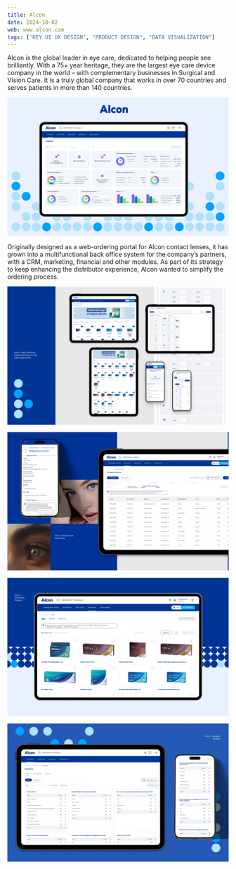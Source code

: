 ```yaml
---
title: Alcon
date: 2024-10-02
web: www.alcon.com
tags: ["KEY UI UX DESIGN", "PRODUCT DESIGN", "DATA VISUALIZATION"]
---
```


Alcon is the global leader in eye care, dedicated to helping people see brilliantly. With a 75+ year heritage, they are the largest eye care device company in the world – with complementary businesses in Surgical and Vision Care. It is a truly global company that works in over 70 countries and serves patients in more than 140 countries.

![alcon-case-1@2x](./alcon-case-1@2x.webp)

Originally designed as a web-ordering portal for Alcon contact lenses, it has grown into a multifunctional back office system for the company’s partners, with a CRM, marketing, financial and other modules. As part of its strategy to keep enhancing the distributor experience, Alcon wanted to simplify the ordering process.

![alcon-case-2@2x](./alcon-case-2@2x.webp)

![alcon-case-3@2x](./alcon-case-3@2x.webp)

![alcon-case-4@2x](./alcon-case-4@2x.webp)

![alcon-case-5@2x](./alcon-case-5@2x.webp)
